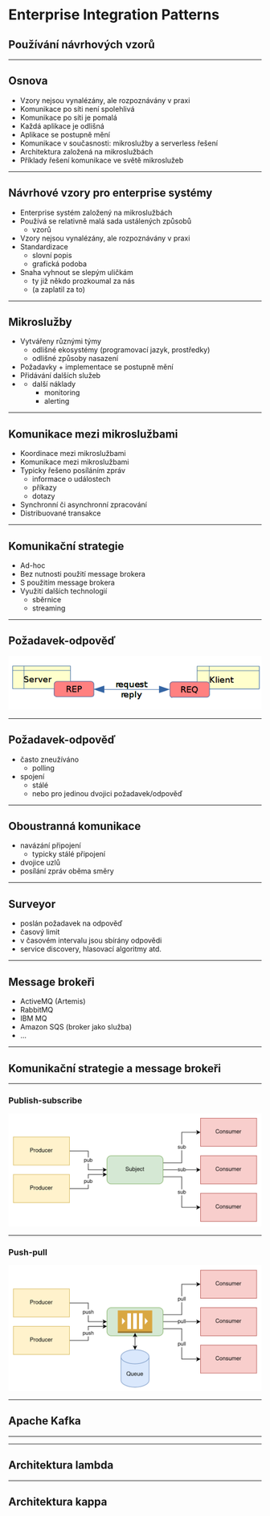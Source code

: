 # Enterprise Integration Patterns

## Používání návrhových vzorů

---

## Osnova

* Vzory nejsou vynalézány, ale rozpoznávány v praxi
* Komunikace po síti není spolehlivá
* Komunikace po síti je pomalá
* Každá aplikace je odlišná
* Aplikace se postupně mění
* Komunikace v současnosti: mikroslužby a serverless řešení
* Architektura založená na mikroslužbách
* Příklady řešení komunikace ve světě mikroslužeb

---

## Návrhové vzory pro enterprise systémy

* Enterprise systém založený na mikroslužbách
* Používá se relativně malá sada ustálených způsobů
    - vzorů
* Vzory nejsou vynalézány, ale rozpoznávány v praxi
* Standardizace
    - slovní popis
    - grafická podoba
* Snaha vyhnout se slepým uličkám
    - ty již někdo prozkoumal za nás
    - (a zaplatil za to)

---

## Mikroslužby

* Vytvářeny různými týmy
    - odlišné ekosystémy (programovací jazyk, prostředky)
    - odlišné způsoby nasazení
* Požadavky + implementace se postupně mění
* Přidávání dalších služeb
* + další náklady
    - monitoring
    - alerting

---

## Komunikace mezi mikroslužbami

* Koordinace mezi mikroslužbami
* Komunikace mezi mikroslužbami
* Typicky řešeno posíláním zpráv
    - informace o událostech
    - příkazy
    - dotazy
* Synchronní či asynchronní zpracování
* Distribuované transakce

---

## Komunikační strategie

* Ad-hoc
* Bez nutnosti použití message brokera
* S použitím message brokera
* Využití dalších technologií
    - sběrnice
    - streaming

---

## Požadavek-odpověď

![com-1](images/com-01-request_reply.png)

---

## Požadavek-odpověď

* často zneužíváno
    - polling
* spojení
    - stálé
    - nebo pro jedinou dvojici požadavek/odpověď

---

## Oboustranná komunikace

* navázání připojení
   - typicky stálé připojení
* dvojice uzlů
* posílání zpráv oběma směry

---

## Surveyor

* poslán požadavek na odpověď
* časový limit
* v časovém intervalu jsou sbírány odpovědi
* service discovery, hlasovací algoritmy atd.

---

## Message brokeři

* ActiveMQ (Artemis)
* RabbitMQ
* IBM MQ
* Amazon SQS (broker jako služba)
* ...

---

## Komunikační strategie a message brokeři

---

### Publish-subscribe

![com-3](images/com-03-pub-sub.png)

---

### Push-pull

![com-4](images/com-04-push-pull.png)

---

## Apache Kafka

---

---

## Architektura lambda

---

## Architektura kappa
